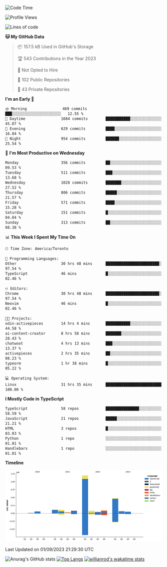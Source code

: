 <!--START_SECTION:waka-->
![Code Time](http://img.shields.io/badge/Code%20Time-527%20hrs%2031%20mins-blue)

![Profile Views](http://img.shields.io/badge/Profile%20Views-0-blue)

![Lines of code](https://img.shields.io/badge/From%20Hello%20World%20I%27ve%20Written-2.4%20million%20lines%20of%20code-blue)

**🐱 My GitHub Data** 

> 📦 157.5 kB Used in GitHub's Storage 
 > 
> 🏆 543 Contributions in the Year 2023
 > 
> 🚫 Not Opted to Hire
 > 
> 📜 102 Public Repositories 
 > 
> 🔑 43 Private Repositories 
 > 
**I'm an Early 🐤** 

```text
🌞 Morning                469 commits         ███░░░░░░░░░░░░░░░░░░░░░░   12.55 % 
🌆 Daytime                1684 commits        ███████████░░░░░░░░░░░░░░   45.07 % 
🌃 Evening                629 commits         ████░░░░░░░░░░░░░░░░░░░░░   16.84 % 
🌙 Night                  954 commits         ██████░░░░░░░░░░░░░░░░░░░   25.54 % 
```
📅 **I'm Most Productive on Wednesday** 

```text
Monday                   356 commits         ██░░░░░░░░░░░░░░░░░░░░░░░   09.53 % 
Tuesday                  511 commits         ███░░░░░░░░░░░░░░░░░░░░░░   13.68 % 
Wednesday                1028 commits        ███████░░░░░░░░░░░░░░░░░░   27.52 % 
Thursday                 806 commits         █████░░░░░░░░░░░░░░░░░░░░   21.57 % 
Friday                   571 commits         ████░░░░░░░░░░░░░░░░░░░░░   15.28 % 
Saturday                 151 commits         █░░░░░░░░░░░░░░░░░░░░░░░░   04.04 % 
Sunday                   313 commits         ██░░░░░░░░░░░░░░░░░░░░░░░   08.38 % 
```


📊 **This Week I Spent My Time On** 

```text
🕑︎ Time Zone: America/Toronto

💬 Programming Languages: 
Other                    30 hrs 48 mins      ████████████████████████░   97.54 % 
TypeScript               46 mins             █░░░░░░░░░░░░░░░░░░░░░░░░   02.46 % 

🔥 Editors: 
Chrome                   30 hrs 48 mins      ████████████████████████░   97.54 % 
Neovim                   46 mins             █░░░░░░░░░░░░░░░░░░░░░░░░   02.46 % 

🐱‍💻 Projects: 
odin-activepieces        14 hrs 4 mins       ███████████░░░░░░░░░░░░░░   44.58 % 
ai-content-creator       8 hrs 58 mins       ███████░░░░░░░░░░░░░░░░░░   28.43 % 
chatwoot                 4 hrs 13 mins       ███░░░░░░░░░░░░░░░░░░░░░░   13.37 % 
activepieces             2 hrs 35 mins       ██░░░░░░░░░░░░░░░░░░░░░░░   08.23 % 
typeorm                  1 hr 38 mins        █░░░░░░░░░░░░░░░░░░░░░░░░   05.22 % 

💻 Operating System: 
Linux                    31 hrs 35 mins      █████████████████████████   100.00 % 
```

**I Mostly Code in TypeScript** 

```text
TypeScript               58 repos            ███████████████░░░░░░░░░░   58.59 % 
JavaScript               21 repos            █████░░░░░░░░░░░░░░░░░░░░   21.21 % 
HTML                     3 repos             █░░░░░░░░░░░░░░░░░░░░░░░░   03.03 % 
Python                   1 repo              ░░░░░░░░░░░░░░░░░░░░░░░░░   01.01 % 
Handlebars               1 repo              ░░░░░░░░░░░░░░░░░░░░░░░░░   01.01 % 
```



**Timeline**

![Lines of Code chart](https://raw.githubusercontent.com/wise-introvert/wise-introvert/master/assets/bar_graph.png)


 Last Updated on 01/09/2023 21:29:30 UTC
<!--END_SECTION:waka-->

![Anurag's GitHub stats](https://github-readme-stats.vercel.app/api?username=wise-introvert&count_private=true&show_icons=true)
[![Top Langs](https://github-readme-stats.vercel.app/api/top-langs/?username=wise-introvert&langs_count=10)](https://github.com/anuraghazra/github-readme-stats)
[![willianrod's wakatime stats](https://github-readme-stats.vercel.app/api/wakatime?username=wiseintrovert)](https://github.com/anuraghazra/github-readme-stats)
